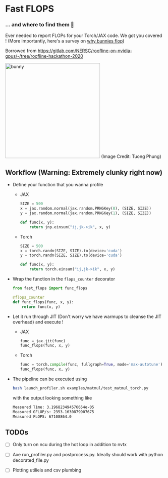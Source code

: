 # Fast FLOPS
### ... and where to find them 🐇 

Ever needed to report FLOPs for your Torch/JAX code. We got you covered ! (More importantly, here's a survey on [why bunnies flop](https://rabbit.org/behavior/reading-your-rabbits-behavior/))

Borrowed from https://gitlab.com/NERSC/roofline-on-nvidia-gpus/-/tree/roofline-hackathon-2020

<img src="./logo/fast_flops_tuong.jpeg" alt="bunny" width="300"/> 
(Image Credit: Tuong Phung)

## Workflow (Warning: Extremely clunky right now)

- Define your function that you wanna profile

    - JAX
        ```python
        SIZE = 500
        x = jax.random.normal(jax.random.PRNGKey(0), (SIZE, SIZE))
        y = jax.random.normal(jax.random.PRNGKey(1), (SIZE, SIZE))

        def func(x, y):
            return jnp.einsum("ij,jk->ik", x, y)
        ```

    - Torch
        ```python
        SIZE = 500
        x = torch.randn(SIZE, SIZE).to(device='cuda')
        y = torch.randn(SIZE, SIZE).to(device='cuda')

        def func(x, y):
            return torch.einsum("ij,jk->ik", x, y)
        ```

- Wrap the function in the `flops_counter` decorator
    
    ```python
    from fast_flops import func_flops

    @flops_counter
    def func_flops(func, x, y):
        return func(x, y)
    ```

- Let it run through JIT (Don't worry we have warmups to cleanse the JIT overhead) and execute !
    - JAX
        ```python
        func = jax.jit(func)
        func_flops(func, x, y)
        ```

    - Torch
        ```python
        func = torch.compile(func, fullgraph=True, mode='max-autotune')
        func_flops(func, x, y)
        ```

- The pipeline can be executed using
    ```bash
    bash launch_profiler.sh examples/matmul/test_matmul_torch.py
    ```
  with the output looking something like

  ```bash
  Measured Time: 3.196823494576654e-05
  Measured GFLOP/s: 2353.1630879907675
  Measured FLOPS: 67108864.0
  ```


## TODOs

- [ ] Only turn on ncu during the hot loop in addition to nvtx
- [ ] Axe run_profiler.py and postprocess.py. Ideally should work with python decorated_file.py
- [ ] Plotting utilieis and csv plumbing

